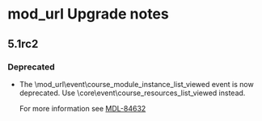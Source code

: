 # mod_url Upgrade notes

## 5.1rc2

### Deprecated

- The \mod_url\event\course_module_instance_list_viewed event is now deprecated. Use \core\event\course_resources_list_viewed instead.

  For more information see [MDL-84632](https://tracker.moodle.org/browse/MDL-84632)
